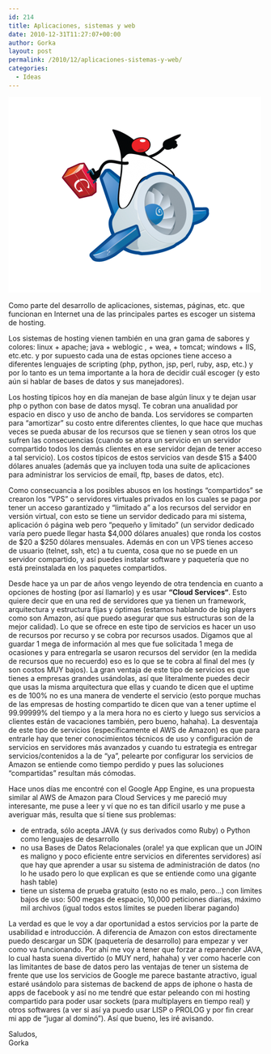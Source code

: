 ```yaml
---
id: 214
title: Aplicaciones, sistemas y web
date: 2010-12-31T11:27:07+00:00
author: Gorka
layout: post
permalink: /2010/12/aplicaciones-sistemas-y-web/
categories:
  - Ideas
---
```

<img style="margin: auto;" src="/public/img/2010/12/apps.png" alt="Apps" />

Como parte del desarrollo de aplicaciones, sistemas, páginas, etc. que funcionan en Internet una de las principales partes es escoger un sistema de hosting.

Los sistemas de hosting vienen también en una gran gama de sabores y colores: linux + apache; java + weblogic , + wea, + tomcat; windows + IIS, etc.etc. y por supuesto cada una de estas opciones tiene acceso a diferentes lenguajes de scripting (php, python, jsp, perl, ruby, asp, etc.) y por lo tanto es un tema importante a la hora de decidir cuál escoger (y esto aún si hablar de bases de datos y sus manejadores).

Los hosting típicos hoy en día manejan de base algún linux y te dejan usar php o python con base de datos mysql. Te cobran una anualidad por espacio en disco y uso de ancho de banda. Los servidores se comparten para “amortizar” su costo entre diferentes clientes, lo que hace que muchas veces se pueda abusar de los recursos que se tienen y sean otros los que sufren las consecuencias (cuando se atora un servicio en un servidor compartido todos los demás clientes en ese servidor dejan de tener acceso a tal servicio). Los costos típicos de estos servicios van desde $15 a $400 dólares anuales (además que ya incluyen toda una suite de aplicaciones para administrar los servicios de email, ftp, bases de datos, etc).

Como consecuancia a los posibles abusos en los hostings “compartidos” se crearon los “VPS” o servidores virtuales privados en los cuales se paga por tener un acceso garantizado y “limitado a” a los recursos del servidor en versión virtual, con esto se tiene un servidor dedicado para mi sistema, aplicación ó página web pero “pequeño y limitado” (un servidor dedicado varía pero puede llegar hasta $4,000 dólares anuales) que ronda los costos de $20 a $250 dólares mensuales. Además en con un VPS tienes acceso de usuario (telnet, ssh, etc) a tu cuenta, cosa que no se puede en un servidor compartido, y así puedes instalar software y paquetería que no está preinstalada en los paquetes compartidos.

Desde hace ya un par de años vengo leyendo de otra tendencia en cuanto a opciones de hosting (por así llamarlo) y es usar **“Cloud Services“**. Esto quiere decir que en una red de servidores que ya tienen un framework, arquitectura y estructura fijas y óptimas (estamos hablando  de big players como son Amazon, así que puedo asegurar que sus estructuras son de la mejor calidad). Lo que se ofrece en este tipo de servicios es hacer un uso de recursos por recurso y se cobra por recursos usados. Digamos que al guardar 1 mega de información al mes que fue solicitada 1 mega de ocasiones y para entregarla se usaron recursos del servidor (en la medida de recursos que no recuerdo) eso es lo que se te cobra al final del mes (y son costos MUY bajos). La gran ventaja de este tipo de servicios es que tienes a empresas grandes usándolas, así  que literalmente puedes decir que usas la misma arquitectura que ellas y cuando te dicen que el uptime es de 100% no es una manera de venderte el servicio (esto porque muchas de las empresas de hosting compartido te dicen que van a tener uptime el 99.99999% del tiempo y a la mera hora no es cierto y luego sus servicios a clientes están de vacaciones también, pero bueno, hahaha).
La desventaja de este tipo de servicios (específicamente el AWS de Amazon) es que para entrarle hay que tener conocimientos técnicos de uso y configuración de servicios en servidores más avanzados y cuando tu estrategia es entregar servicios/contenidos a la de “ya”, pelearte por configurar los servicios de Amazon se entiende como tiempo perdido y pues las soluciones “compartidas” resultan más cómodas.

Hace unos días me encontré con el Google App Engine, es una propuesta similar al AWS de Amazon para Cloud Services y me pareció muy interesante, me puse a leer y ví que no es tan difícil usarlo y me puse a averiguar más, resulta que sí tiene sus problemas:

- de entrada, sólo acepta JAVA (y sus derivados como Ruby) o Python como lenguajes de desarrollo
- no usa Bases de Datos Relacionales (orale! ya que explican que un JOIN es maligno y poco eficiente entre servicios en diferentes servidores) así que hay que aprender a usar su sistema de administración de datos (no lo he usado pero lo que explican es que se entiende como una gigante hash table)
- tiene un sistema de prueba gratuito (esto no es malo, pero…) con limites bajos de uso: 500 megas de espacio, 10,000 peticiones diarias, máximo mil archivos (igual todos estos límites se pueden liberar pagando)

La verdad es que le voy a dar oportunidad a estos servicios por la parte de usabilidad e introducción. A diferencia de Amazon con estos directamente puedo descargar un SDK (paquetería de desarrollo) para empezar y ver como va funcionando. Por ahí me voy a tener que forzar a reparender JAVA, lo cual hasta suena divertido (o MUY nerd, hahaha) y ver como hacerle con las limitantes de base de datos pero las ventajas de tener un sistema de frente que use los servicios de Google me parece bastante atractivo, igual estaré usándolo para sistemas de backend de apps de iphone o hasta de apps de facebook y así no me tendré que estar peleando con mi hosting compartido para poder usar sockets (para multiplayers en tiempo real) y otros softwares (a ver si así ya puedo usar LISP o PROLOG y por fin crear mi app de “jugar al dominó”). Así que bueno, les iré avisando.

Saludos,<br />
Gorka
